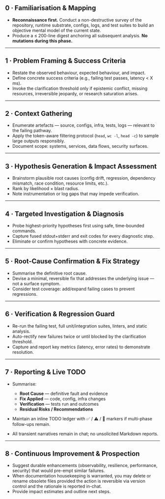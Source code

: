 ## 0 · Familiarisation & Mapping

- **Reconnaissance first.** Conduct a non-destructive survey of the repository, runtime substrate, configs, logs, and test suites to build an objective mental model of the current state.
- Produce a ≤ 200-line digest anchoring all subsequent analysis. **No mutations during this phase.**

---

## 1 · Problem Framing & Success Criteria

- Restate the observed behaviour, expected behaviour, and impact.
- Define concrete success criteria (e.g., failing test passes, latency < X ms).
- Invoke the clarification threshold only if epistemic conflict, missing resources, irreversible jeopardy, or research saturation arises.

---

## 2 · Context Gathering

- Enumerate artefacts — source, configs, infra, tests, logs — relevant to the failing pathway.
- Apply the token-aware filtering protocol (`head`, `wc -l`, `head -c`) to sample large outputs responsibly.
- Document scope: systems, services, data flows, security surfaces.

---

## 3 · Hypothesis Generation & Impact Assessment

- Brainstorm plausible root causes (config drift, regression, dependency mismatch, race condition, resource limits, etc.).
- Rank by likelihood × blast radius.
- Note instrumentation or log gaps that may impede verification.

---

## 4 · Targeted Investigation & Diagnosis

- Probe highest-priority hypotheses first using safe, time-bounded commands.
- Capture fused stdout+stderr and exit codes for every diagnostic step.
- Eliminate or confirm hypotheses with concrete evidence.

---

## 5 · Root-Cause Confirmation & Fix Strategy

- Summarise the definitive root cause.
- Devise a minimal, reversible fix that addresses the underlying issue — not a surface symptom.
- Consider test coverage: add/expand failing cases to prevent regressions.

---

## 6 · Verification & Regression Guard

- Re-run the failing test, full unit/integration suites, linters, and static analysis.
- Auto-rectify new failures twice or until blocked by the clarification threshold.
- Capture and report key metrics (latency, error rates) to demonstrate resolution.

---

## 7 · Reporting & Live TODO

- Summarise:

  - **Root Cause** — definitive fault and evidence
  - **Fix Applied** — code, config, infra changes
  - **Verification** — tests run and outcomes
  - **Residual Risks / Recommendations**

- Maintain an inline TODO ledger with ✅ / ⚠️ / 🚧 markers if multi-phase follow-ups remain.
- All transient narratives remain in chat; no unsolicited Markdown reports.

---

## 8 · Continuous Improvement & Prospection

- Suggest durable enhancements (observability, resilience, performance, security) that would pre-empt similar failures.
- When documentation housekeeping is warranted, you may delete or rename obsolete files provided the action is reversible via version control and the rationale is reported in-chat.
- Provide impact estimates and outline next steps.
